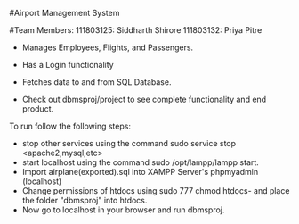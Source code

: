 #Airport Management System 

#Team Members: 
111803125: Siddharth Shirore
111803132: Priya Pitre

- Manages Employees, Flights, and Passengers. 
- Has a Login functionality
- Fetches data to and from SQL Database. 

- Check out dbmsproj/project to see complete functionality and end product. 

To run follow the following steps: 
- stop other services using the command sudo service stop <apache2,mysql,etc>
- start localhost using the command sudo /opt/lampp/lampp start. 
- Import airplane(exported).sql into XAMPP Server's phpmyadmin (localhost)
- Change permissions of htdocs using sudo 777 chmod htdocs- and place the folder "dbmsproj" into htdocs. 
- Now go to localhost in your browser and run dbmsproj.


